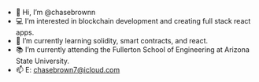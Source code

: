 - 👋 Hi, I’m @chasebrownn
- 💻 I’m interested in blockchain development and creating full stack react apps.
- 🌱 I’m currently learning solidity, smart contracts, and react.
- 📚 I’m currently attending the Fullerton School of Engineering at Arizona State University.
- 📫 E: chasebrown7@icloud.com

<!---
chasebrownn/chasebrownn is a ✨ special ✨ repository because its `README.md` (this file) appears on your GitHub profile.
You can click the Preview link to take a look at your changes.
--->
